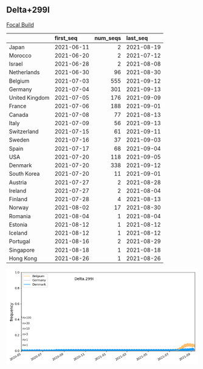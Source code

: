 

## Delta+299I
[Focal Build](https://nextstrain.org/groups/neherlab/ncov/Delta.299I?c=gt-S_299)

|                | first_seq   |   num_seqs | last_seq   |
|:---------------|:------------|-----------:|:-----------|
| Japan          | 2021-06-11  |          2 | 2021-08-19 |
| Morocco        | 2021-06-20  |          2 | 2021-07-12 |
| Israel         | 2021-06-28  |          2 | 2021-08-08 |
| Netherlands    | 2021-06-30  |         96 | 2021-08-30 |
| Belgium        | 2021-07-03  |        555 | 2021-09-12 |
| Germany        | 2021-07-04  |        301 | 2021-09-13 |
| United Kingdom | 2021-07-05  |        176 | 2021-09-09 |
| France         | 2021-07-06  |        188 | 2021-09-01 |
| Canada         | 2021-07-08  |         77 | 2021-08-13 |
| Italy          | 2021-07-09  |         56 | 2021-09-13 |
| Switzerland    | 2021-07-15  |         61 | 2021-09-11 |
| Sweden         | 2021-07-16  |         37 | 2021-09-03 |
| Spain          | 2021-07-17  |         68 | 2021-09-04 |
| USA            | 2021-07-20  |        118 | 2021-09-05 |
| Denmark        | 2021-07-20  |        338 | 2021-09-12 |
| South Korea    | 2021-07-20  |         11 | 2021-09-01 |
| Austria        | 2021-07-27  |          2 | 2021-08-28 |
| Ireland        | 2021-07-27  |          2 | 2021-08-04 |
| Finland        | 2021-07-28  |          4 | 2021-08-13 |
| Norway         | 2021-08-02  |         17 | 2021-08-30 |
| Romania        | 2021-08-04  |          1 | 2021-08-04 |
| Estonia        | 2021-08-12  |          1 | 2021-08-12 |
| Iceland        | 2021-08-12  |          1 | 2021-08-12 |
| Portugal       | 2021-08-16  |          2 | 2021-08-29 |
| Singapore      | 2021-08-18  |          1 | 2021-08-18 |
| Hong Kong      | 2021-08-26  |          1 | 2021-08-26 |

![Overall trends Delta.299I](/overall_trends_figures/overall_trends_Delta.299I.png)